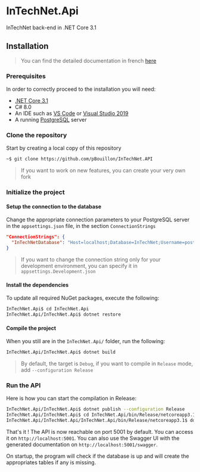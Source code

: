 # InTechNet.Api

InTechNet back-end in .NET Core 3.1

## Installation

> You can find the detailed documentation in french [here](https://pbouillon.gitbook.io/intechnet/)

### Prerequisites

In order to correctly proceed to the installation you will need:

- [.NET Core 3.1](https://dotnet.microsoft.com/download)
- C# 8.0
- An IDE such as [VS Code](https://code.visualstudio.com/) or [Visual Studio 2019](https://visualstudio.microsoft.com/vs/)
- A running [PostgreSQL](https://www.postgresql.org/) server

### Clone the repository

Start by creating a local copy of this repository

```bash
~$ git clone https://github.com/pBouillon/InTechNet.API
```

> If you want to work on new features, you can create your very own fork

### Initialize the project

#### Setup the connection to the database

Change the appropriate connection parameters to your PostgreSQL server in
the `appsettings.json` file, in the section `ConnectionStrings`

```json
"ConnectionStrings": {
  "InTechNetDatabase": "Host=localhost;Database=InTechNet;Username=postgres;Password=root"
}
```

> If you want to change the connection string only for your development environment, you can specify it in `appsettings.Development.json`

#### Install the dependencies

To update all required NuGet packages, execute the following:

```bash
InTechNet.Api$ cd InTechNet.Api
InTechNet.Api/InTechNet.Api$ dotnet restore
```

#### Compile the project

When you still are in the `InTechNet.Api/` folder, run the following:

```bash
InTechNet.Api/InTechNet.Api$ dotnet build
```

> By default, the target is `Debug`, if you want to compile in `Release` mode, add `--configuration Release`

### Run the API

Here is how you can start the compilation in Release:

```bash
InTechNet.Api/InTechNet.Api$ dotnet publish --configuration Release
InTechNet.Api/InTechNet.Api$ cd InTechNet.Api/bin/Release/netcoreapp3.1
InTechNet.Api/InTechNet.Api/InTechNet.Api/bin/Release/netcoreapp3.1$ dotnet InTechNet.Api.dll
```

That's it ! The API is now reachable on port 5001 by default. You can access it
on `http://localhost:5001`. You can also use the Swagger UI with the generated
documentation on `http://localhost:5001/swagger`.

On startup, the program will check if the database is up and will create the
appropriates tables if any is missing.
